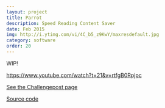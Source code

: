 ```yaml
---
layout: project
title: Parrot
description: Speed Reading Content Saver
date: Feb 2015
img: http://i.ytimg.com/vi/4C_b5_z9KwY/maxresdefault.jpg
category: software
order: 20
---
```


WIP!

https://www.youtube.com/watch?t=21&v=rtfgB0Rpjpc

[See the Challengepost page](http://challengepost.com/software/parrot-30p8h)

[Source code](https://github.com/mcparrot)

<!--https://www.dropbox.com/home/Parrot%20Assets-->